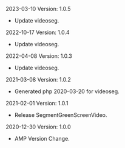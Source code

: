 2023-03-10 Version: 1.0.5
- Update videoseg.

2022-10-17 Version: 1.0.4
- Update videoseg.

2022-04-08 Version: 1.0.3
- Update videoseg.

2021-03-08 Version: 1.0.2
- Generated php 2020-03-20 for videoseg.

2021-02-01 Version: 1.0.1
- Release SegmentGreenScreenVideo.

2020-12-30 Version: 1.0.0
- AMP Version Change.

